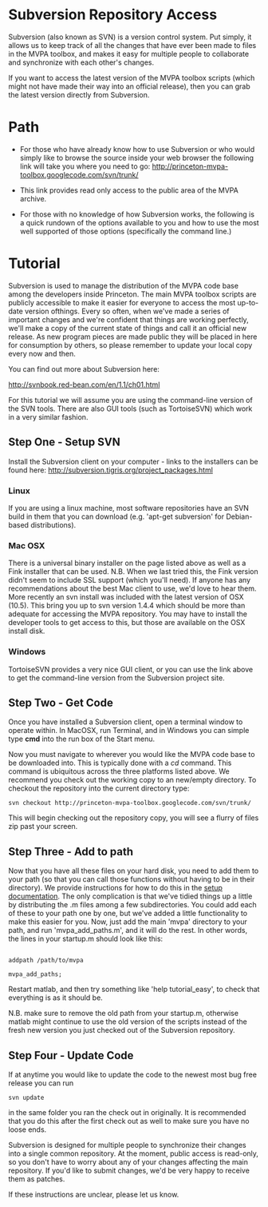 # Subversion Repository Access #
Subversion (also known as SVN) is a version control system. Put simply, it allows us to keep track of all the changes that have ever been made to files in the MVPA toolbox, and makes it easy for multiple people to collaborate and synchronize with each other's changes.

If you want to access the latest version of the MVPA toolbox scripts (which might not have made their way into an official release), then you can grab the latest version directly from Subversion.



# Path #
  * For those who have already know how to use Subversion or who would simply like to browse the source inside your web browser the following link will take you where you need to go:  http://princeton-mvpa-toolbox.googlecode.com/svn/trunk/

  * This link provides read only access to the public area of the MVPA archive.

  * For those with no knowledge of how Subversion works, the following is a quick rundown of the options available to you and how to use the most well supported of those options (specifically the command line.)

# Tutorial #
Subversion is used to manage the distribution of the MVPA code base among the developers inside Princeton. The main MVPA toolbox scripts are publicly accessible to make it easier for everyone to access the most up-to-date version ofthings.  Every so often, when we've made a series of important changes and we're confident that things are working perfectly, we'll make a copy of the current state of things and call it an official new release. As new program pieces are made public they will be placed in here for consumption by others, so please remember to update your local copy every now and then.

You can find out more about Subversion here:

http://svnbook.red-bean.com/en/1.1/ch01.html

For this tutorial we will assume you are using the command-line version of the SVN tools. There are also GUI tools (such as TortoiseSVN) which work in a very similar fashion.

## Step One - Setup SVN ##
Install the Subversion client on your computer - links to the installers can be found here: http://subversion.tigris.org/project_packages.html

### Linux ###
If you are using a linux machine, most software repositories have an SVN build in them that you can download (e.g. 'apt-get subversion' for Debian-based distributions).

### Mac OSX ###
There is a universal binary installer on the page listed above as well as a Fink installer that can be used. N.B. When we last tried this, the Fink version didn't seem to include SSL support (which you'll need). If anyone has any recommendations about the best Mac client to use, we'd love to hear them.
More recently an svn install was included with the latest version of OSX (10.5).  This bring you up to svn version 1.4.4 which should be more than adequate for accessing the MVPA repository.  You may have to install the developer tools to get access to this, but those are available on the OSX install disk.

### Windows ###
TortoiseSVN provides a very nice GUI client, or you can use the link above to get the command-line version from the Subversion project site.

## Step Two - Get Code ##
Once you have installed a Subversion client, open a terminal window to operate within. In MacOSX, run Terminal, and in Windows you can simple type **cmd** into the run box of the Start menu.

Now you must navigate to wherever you would like the MVPA code base to be downloaded into.  This is typically done with a _cd_ command.  This command is ubiquitous across the three platforms listed above. We recommend you check out the working copy to an new/empty directory. To checkout the repository into the current directory type:

```
svn checkout http://princeton-mvpa-toolbox.googlecode.com/svn/trunk/
```

This will begin checking out the repository copy, you will see a flurry of files zip past your screen.

## Step Three - Add to path ##
Now that you have all these files on your hard disk, you need to add them to your path (so that you can call those functions without having to be in their directory). We provide instructions for how to do this in the [setup documentation](Setup.md). The only complication is that we've tidied things up a little by distributing the .m files among a few subdirectories. You could add each of these to your path one by one, but we've added a little functionality to make this easier for you. Now, just add the main 'mvpa' directory to your path, and run 'mvpa\_add\_paths.m', and it will do the rest. In other words, the lines in your startup.m should look like this:

```

addpath /path/to/mvpa

mvpa_add_paths;

```

Restart matlab, and then try something like 'help tutorial\_easy', to check that everything is as it should be.

N.B. make sure to remove the old path from your startup.m, otherwise matlab might continue to use the old version of the scripts instead of the fresh new version you just checked out of the Subversion repository.

## Step Four - Update Code ##

If at anytime you would like to update the code to the newest most bug free release you can run

```
svn update
```

in the same folder you ran the check out in originally.  It is recommended that you do this after the first check out as well to make sure you have no loose ends.

Subversion is designed for multiple people to synchronize their changes into a single common repository. At the moment, public access is read-only, so you don't have to worry about any of your changes affecting the main repository. If you'd like to submit changes, we'd be very happy to receive them as patches.

If these instructions are unclear, please let us know.